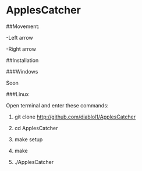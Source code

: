 # ApplesCatcher

##Movement:

-Left arrow

-Right arrow

##Installation

###Windows

Soon

###Linux


Open terminal and enter these commands:

1. git clone http://github.com/diablol1/ApplesCatcher

2. cd ApplesCatcher

3. make setup

4. make

5. ./ApplesCatcher
